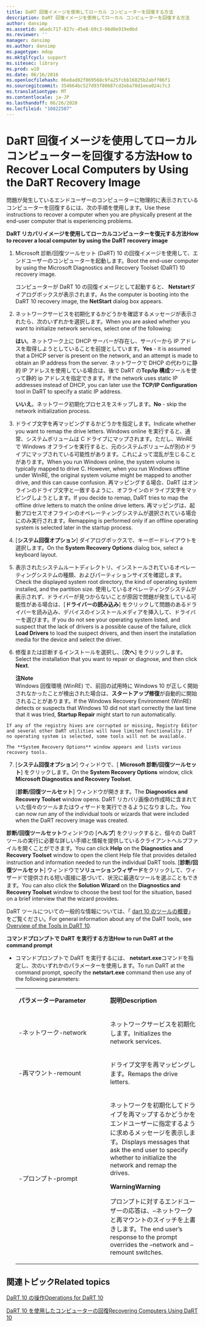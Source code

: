 ```yaml
---
title: DaRT 回復イメージを使用してローカル コンピューターを回復する方法
description: DaRT 回復イメージを使用してローカル コンピューターを回復する方法
author: dansimp
ms.assetid: a6adc717-827c-45e8-b9c3-06d0e919e0bd
ms.reviewer: ''
manager: dansimp
ms.author: dansimp
ms.pagetype: mdop
ms.mktglfcycl: support
ms.sitesec: library
ms.prod: w10
ms.date: 06/16/2016
ms.openlocfilehash: 06e8ad82f869568c9fa25fcbb16825b2abff06f1
ms.sourcegitcommit: 354664bc527d93f80687cd2eba70d1eea024c7c3
ms.translationtype: MT
ms.contentlocale: ja-JP
ms.lasthandoff: 06/26/2020
ms.locfileid: "10822587"
---
```

# <span data-ttu-id="a209b-103">DaRT 回復イメージを使用してローカル コンピューターを回復する方法</span><span class="sxs-lookup"><span data-stu-id="a209b-103">How to Recover Local Computers by Using the DaRT Recovery Image</span></span>


<span data-ttu-id="a209b-104">問題が発生しているエンドユーザーのコンピューターに物理的に表示されているコンピューターを回復するには、次の手順を使用します。</span><span class="sxs-lookup"><span data-stu-id="a209b-104">Use these instructions to recover a computer when you are physically present at the end-user computer that is experiencing problems.</span></span>

**<span data-ttu-id="a209b-105">DaRT リカバリイメージを使用してローカルコンピューターを復元する方法</span><span class="sxs-lookup"><span data-stu-id="a209b-105">How to recover a local computer by using the DaRT recovery image</span></span>**

1.  <span data-ttu-id="a209b-106">Microsoft 診断/回復ツールセット (DaRT) 10 の回復イメージを使用して、エンドユーザーのコンピューターを起動します。</span><span class="sxs-lookup"><span data-stu-id="a209b-106">Boot the end-user computer by using the Microsoft Diagnostics and Recovery Toolset (DaRT) 10 recovery image.</span></span>

    <span data-ttu-id="a209b-107">コンピューターが DaRT 10 の回復イメージとして起動すると、 **Netstart**ダイアログボックスが表示されます。</span><span class="sxs-lookup"><span data-stu-id="a209b-107">As the computer is booting into the DaRT 10 recovery image, the **NetStart** dialog box appears.</span></span>

2.  <span data-ttu-id="a209b-108">ネットワークサービスを初期化するかどうかを確認するメッセージが表示されたら、次のいずれかを選択します。</span><span class="sxs-lookup"><span data-stu-id="a209b-108">When you are asked whether you want to initialize network services, select one of the following:</span></span>

    <span data-ttu-id="a209b-109">**はい**。ネットワーク上に DHCP サーバーが存在し、サーバーから IP アドレスを取得しようとしていることを前提としています。</span><span class="sxs-lookup"><span data-stu-id="a209b-109">**Yes** - it is assumed that a DHCP server is present on the network, and an attempt is made to obtain an IP address from the server.</span></span> <span data-ttu-id="a209b-110">ネットワークで DHCP の代わりに静的 IP アドレスを使用している場合は、後で DaRT の**Tcp/ip 構成**ツールを使って静的 ip アドレスを指定できます。</span><span class="sxs-lookup"><span data-stu-id="a209b-110">If the network uses static IP addresses instead of DHCP, you can later use the **TCP/IP Configuration** tool in DaRT to specify a static IP address.</span></span>

    <span data-ttu-id="a209b-111">**いいえ**。ネットワーク初期化プロセスをスキップします。</span><span class="sxs-lookup"><span data-stu-id="a209b-111">**No** - skip the network initialization process.</span></span>

3.  <span data-ttu-id="a209b-112">ドライブ文字を再マッピングするかどうかを指定します。</span><span class="sxs-lookup"><span data-stu-id="a209b-112">Indicate whether you want to remap the drive letters.</span></span> <span data-ttu-id="a209b-113">Windows online を実行すると、通常、システムボリュームは C ドライブにマップされます。ただし、WinRE で Windows オフラインを実行すると、元のシステムボリュームが別のドライブにマップされている可能性があります。これによって混乱が生じることがあります。</span><span class="sxs-lookup"><span data-stu-id="a209b-113">When you run Windows online, the system volume is typically mapped to drive C. However, when you run Windows offline under WinRE, the original system volume might be mapped to another drive, and this can cause confusion.</span></span> <span data-ttu-id="a209b-114">再マッピングする場合、DaRT はオンラインのドライブ文字と一致するように、オフラインのドライブ文字をマッピングしようとします。</span><span class="sxs-lookup"><span data-stu-id="a209b-114">If you decide to remap, DaRT tries to map the offline drive letters to match the online drive letters.</span></span> <span data-ttu-id="a209b-115">再マッピングは、起動プロセスでオフラインのオペレーティングシステムが選択されている場合にのみ実行されます。</span><span class="sxs-lookup"><span data-stu-id="a209b-115">Remapping is performed only if an offline operating system is selected later in the startup process.</span></span>

4.  <span data-ttu-id="a209b-116">[**システム回復オプション**] ダイアログボックスで、キーボードレイアウトを選択します。</span><span class="sxs-lookup"><span data-stu-id="a209b-116">On the **System Recovery Options** dialog box, select a keyboard layout.</span></span>

5.  <span data-ttu-id="a209b-117">表示されたシステムルートディレクトリ、インストールされているオペレーティングシステムの種類、およびパーティションサイズを確認します。</span><span class="sxs-lookup"><span data-stu-id="a209b-117">Check the displayed system root directory, the kind of operating system installed, and the partition size.</span></span> <span data-ttu-id="a209b-118">使用しているオペレーティングシステムが表示されず、ドライバーが見つからないことが原因で問題が発生している可能性がある場合は、[**ドライバーの読み込み**] をクリックして問題のあるドライバーを読み込み、デバイスのインストールメディアを挿入して、ドライバーを選びます。</span><span class="sxs-lookup"><span data-stu-id="a209b-118">If you do not see your operating system listed, and suspect that the lack of drivers is a possible cause of the failure, click **Load Drivers** to load the suspect drivers, and then insert the installation media for the device and select the driver.</span></span>

6.  <span data-ttu-id="a209b-119">修復または診断するインストールを選択し、[**次へ**] をクリックします。</span><span class="sxs-lookup"><span data-stu-id="a209b-119">Select the installation that you want to repair or diagnose, and then click **Next**.</span></span>

    **<span data-ttu-id="a209b-120">注</span><span class="sxs-lookup"><span data-stu-id="a209b-120">Note</span></span>**  
    <span data-ttu-id="a209b-121">Windows 回復環境 (WinRE) で、前回の試用時に Windows 10 が正しく開始されなかったことが検出された場合は、**スタートアップ修復**が自動的に開始されることがあります。</span><span class="sxs-lookup"><span data-stu-id="a209b-121">If the Windows Recovery Environment (WinRE) detects or suspects that Windows 10 did not start correctly the last time that it was tried, **Startup Repair** might start to run automatically.</span></span>



~~~
If any of the registry hives are corrupted or missing, Registry Editor and several other DaRT utilities will have limited functionality. If no operating system is selected, some tools will not be available.

The **System Recovery Options** window appears and lists various recovery tools.
~~~

7. <span data-ttu-id="a209b-122">[**システム回復オプション**] ウィンドウで、[ **Microsoft 診断/回復ツールセット**] をクリックします。</span><span class="sxs-lookup"><span data-stu-id="a209b-122">On the **System Recovery Options** window, click **Microsoft Diagnostics and Recovery Toolset**.</span></span>

   <span data-ttu-id="a209b-123">[**診断/回復ツールセット**] ウィンドウが開きます。</span><span class="sxs-lookup"><span data-stu-id="a209b-123">The **Diagnostics and Recovery Toolset** window opens.</span></span> <span data-ttu-id="a209b-124">DaRT リカバリ画像の作成時に含まれていた個々のツールまたはウィザードを実行できるようになりました。</span><span class="sxs-lookup"><span data-stu-id="a209b-124">You can now run any of the individual tools or wizards that were included when the DaRT recovery image was created.</span></span>

<span data-ttu-id="a209b-125">**診断/回復ツールセット**ウィンドウの [**ヘルプ**] をクリックすると、個々の DaRT ツールの実行に必要な詳しい手順と情報を提供しているクライアントヘルプファイルを開くことができます。</span><span class="sxs-lookup"><span data-stu-id="a209b-125">You can click **Help** on the **Diagnostics and Recovery Toolset** window to open the client Help file that provides detailed instruction and information needed to run the individual DaRT tools.</span></span> <span data-ttu-id="a209b-126">[**診断/回復ツールセット**] ウィンドウで**ソリューションウィザード**をクリックして、ウィザードで提供される短い面接に基づいて、状況に最適なツールを選ぶこともできます。</span><span class="sxs-lookup"><span data-stu-id="a209b-126">You can also click the **Solution Wizard** on the **Diagnostics and Recovery Toolset** window to choose the best tool for the situation, based on a brief interview that the wizard provides.</span></span>

<span data-ttu-id="a209b-127">DaRT ツールについての一般的な情報については、「 [dart 10 のツールの概要](overview-of-the-tools-in-dart-10.md)」をご覧ください。</span><span class="sxs-lookup"><span data-stu-id="a209b-127">For general information about any of the DaRT tools, see [Overview of the Tools in DaRT 10](overview-of-the-tools-in-dart-10.md).</span></span>

**<span data-ttu-id="a209b-128">コマンドプロンプトで DaRT を実行する方法</span><span class="sxs-lookup"><span data-stu-id="a209b-128">How to run DaRT at the command prompt</span></span>**

- <span data-ttu-id="a209b-129">コマンドプロンプトで DaRT を実行するには、 **netstart.exe**コマンドを指定し、次のいずれかのパラメーターを使用します。</span><span class="sxs-lookup"><span data-stu-id="a209b-129">To run DaRT at the command prompt, specify the **netstart.exe** command then use any of the following parameters:</span></span>

  <table>
  <colgroup>
  <col width="50%" />
  <col width="50%" />
  </colgroup>
  <tbody>
  <tr class="odd">
  <td align="left"><p><strong><span data-ttu-id="a209b-130">パラメーター</span><span class="sxs-lookup"><span data-stu-id="a209b-130">Parameter</span></span></strong></p></td>
  <td align="left"><p><strong><span data-ttu-id="a209b-131">説明</span><span class="sxs-lookup"><span data-stu-id="a209b-131">Description</span></span></strong></p></td>
  </tr>
  <tr class="even">
  <td align="left"><p><span data-ttu-id="a209b-132">-ネットワーク</span><span class="sxs-lookup"><span data-stu-id="a209b-132">-network</span></span></p></td>
  <td align="left"><p><span data-ttu-id="a209b-133">ネットワークサービスを初期化します。</span><span class="sxs-lookup"><span data-stu-id="a209b-133">Initializes the network services.</span></span></p></td>
  </tr>
  <tr class="odd">
  <td align="left"><p><span data-ttu-id="a209b-134">-再マウント</span><span class="sxs-lookup"><span data-stu-id="a209b-134">-remount</span></span></p></td>
  <td align="left"><p><span data-ttu-id="a209b-135">ドライブ文字を再マッピングします。</span><span class="sxs-lookup"><span data-stu-id="a209b-135">Remaps the drive letters.</span></span></p></td>
  </tr>
  <tr class="even">
  <td align="left"><p><span data-ttu-id="a209b-136">-プロンプト</span><span class="sxs-lookup"><span data-stu-id="a209b-136">-prompt</span></span></p></td>
  <td align="left"><p><span data-ttu-id="a209b-137">ネットワークを初期化してドライブを再マップするかどうかをエンドユーザーに指定するように求めるメッセージを表示します。</span><span class="sxs-lookup"><span data-stu-id="a209b-137">Displays messages that ask the end user to specify whether to initialize the network and remap the drives.</span></span></p>
  <div class="alert">
  <strong><span data-ttu-id="a209b-138">Warning</span><span class="sxs-lookup"><span data-stu-id="a209b-138">Warning</span></span></strong><br/><p><span data-ttu-id="a209b-139">プロンプトに対するエンドユーザーの応答は、–ネットワークと再マウントのスイッチを上書きします。</span><span class="sxs-lookup"><span data-stu-id="a209b-139">The end user’s response to the prompt overrides the –network and –remount switches.</span></span></p>
  </div>
  <div>

  </div></td>
  </tr>
  </tbody>
  </table>



## <span data-ttu-id="a209b-140">関連トピック</span><span class="sxs-lookup"><span data-stu-id="a209b-140">Related topics</span></span>


[<span data-ttu-id="a209b-141">DaRT 10 の操作</span><span class="sxs-lookup"><span data-stu-id="a209b-141">Operations for DaRT 10</span></span>](operations-for-dart-10.md)

[<span data-ttu-id="a209b-142">DaRT 10 を使用したコンピューターの回復</span><span class="sxs-lookup"><span data-stu-id="a209b-142">Recovering Computers Using DaRT 10</span></span>](recovering-computers-using-dart-10.md)









